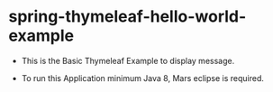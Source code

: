 # spring-thymeleaf-hello-world-example

* This is the Basic Thymeleaf Example to display message.

* To run this Application minimum Java 8, Mars eclipse is required.
